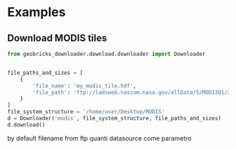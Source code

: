 Examples
========
Download MODIS tiles
--------------------
```python
from geobricks_downloader.download.downloader import Downloader


file_paths_and_sizes = [
    {
        'file_name': 'my_modis_tile.hdf',
        'file_path': 'ftp://ladsweb.nascom.nasa.gov/allData/5/MOD13Q1/2014/001/MOD13Q1.A2014001.h02v08.005.2014018082809.hdf'
    }
]
file_system_structure = '/home/user/Desktop/MODIS'
d = Downloader('modis', file_system_structure, file_paths_and_sizes)
d.download()
```

by default filename from ftp
quanti datasource come parametro

